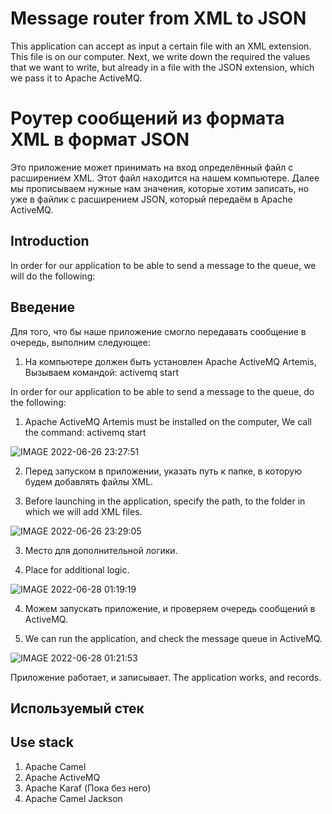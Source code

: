 # Message router from XML to JSON #


 This application can accept as input a certain file with an XML extension. This file is on our computer. Next, we write down the required the values
that we want to write, but already in a file with the JSON extension, which we pass it to Apache ActiveMQ.


# Роутер сообщений из формата XML в формат JSON #
    
    
 Это приложение может принимать на вход определённый файл с расширением XML.
Этот файл находится на нашем компьютере. Далее мы прописываем нужные нам 
значения, которые хотим записать, но уже в файлик с расширением JSON, который 
передаём в Apache ActiveMQ.


## Introduction


  In order for our application to be able to send a message to the queue, we will do the following:


## Введение

 Для того, что бы наше приложение смогло передавать сообщение в очередь, выполним следующее:
 
1. На компьютере должен быть установлен Apache ActiveMQ Artemis, 
Вызываем командой:  activemq start

 In order for our application to be able to send a message to the queue, do the following:

1. Apache ActiveMQ Artemis must be installed on the computer,
We call the command: activemq start

![IMAGE 2022-06-26 23:27:51](https://user-images.githubusercontent.com/72036166/175832705-3104525c-8948-4668-b330-4acef5844285.jpg)
    
    
 2. Перед запуском в приложении, указать путь к папке, в которую будем 
добавлять файлы XML. 

 2. Before launching in the application, specify the path, to the folder in which we will
add XML files.

![IMAGE 2022-06-26 23:29:05](https://user-images.githubusercontent.com/72036166/175832692-421fa992-6884-4fb2-b50b-97578485ed6d.jpg)

 3. Место для дополнительной логики.
 
 3. Place for additional logic.

![IMAGE 2022-06-28 01:19:19](https://user-images.githubusercontent.com/72036166/176045342-4b5b4fce-e7b5-4949-aff1-a8f4c26659ef.jpg)

 4. Можем запускать приложение, и проверяем очередь сообщений в ActiveMQ.
 
 4. We can run the application, and check the message queue in ActiveMQ.
 
 ![IMAGE 2022-06-28 01:21:53](https://user-images.githubusercontent.com/72036166/176045576-482b8fc4-f036-48aa-93a6-464712a31fe1.jpg)

 Приложение работает, и записывает. 
 The application works, and records.
 
 ##  Используемый стек 
 ##  Use stack
 
1. Apache Camel
2. Apache ActiveMQ
3. Apache Karaf (Пока без него)
4. Apache Camel Jackson





